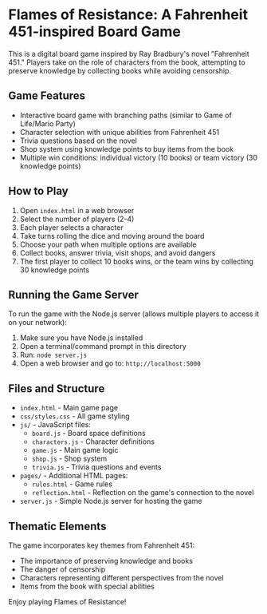 # Flames of Resistance: A Fahrenheit 451-inspired Board Game

This is a digital board game inspired by Ray Bradbury's novel "Fahrenheit 451." Players take on the role of characters from the book, attempting to preserve knowledge by collecting books while avoiding censorship.

## Game Features

- Interactive board game with branching paths (similar to Game of Life/Mario Party)
- Character selection with unique abilities from Fahrenheit 451
- Trivia questions based on the novel
- Shop system using knowledge points to buy items from the book
- Multiple win conditions: individual victory (10 books) or team victory (30 knowledge points)

## How to Play

1. Open `index.html` in a web browser
2. Select the number of players (2-4)
3. Each player selects a character
4. Take turns rolling the dice and moving around the board
5. Choose your path when multiple options are available
6. Collect books, answer trivia, visit shops, and avoid dangers
7. The first player to collect 10 books wins, or the team wins by collecting 30 knowledge points

## Running the Game Server

To run the game with the Node.js server (allows multiple players to access it on your network):

1. Make sure you have Node.js installed
2. Open a terminal/command prompt in this directory
3. Run: `node server.js`
4. Open a web browser and go to: `http://localhost:5000`

## Files and Structure

- `index.html` - Main game page
- `css/styles.css` - All game styling
- `js/` - JavaScript files:
  - `board.js` - Board space definitions
  - `characters.js` - Character definitions
  - `game.js` - Main game logic
  - `shop.js` - Shop system
  - `trivia.js` - Trivia questions and events
- `pages/` - Additional HTML pages:
  - `rules.html` - Game rules
  - `reflection.html` - Reflection on the game's connection to the novel
- `server.js` - Simple Node.js server for hosting the game

## Thematic Elements

The game incorporates key themes from Fahrenheit 451:
- The importance of preserving knowledge and books
- The danger of censorship
- Characters representing different perspectives from the novel
- Items from the book with special abilities

Enjoy playing Flames of Resistance!